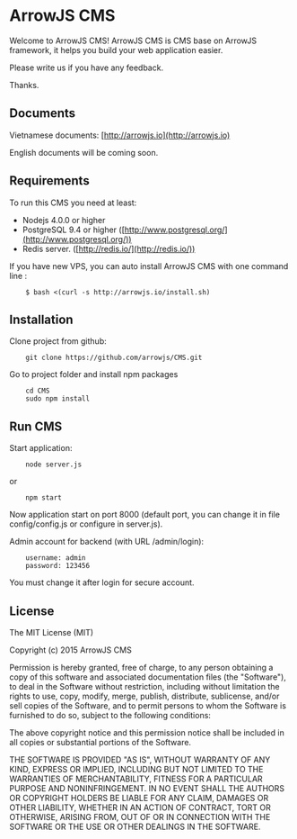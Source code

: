 ArrowJS CMS
==================

Welcome to ArrowJS CMS! ArrowJS CMS is CMS base on ArrowJS framework, it helps you build your web application easier.

Please write us if you have any feedback.

Thanks.

## Documents

Vietnamese documents:
[http://arrowjs.io](http://arrowjs.io)

English documents will be coming soon.

## Requirements

To run this CMS you need at least:
- Nodejs 4.0.0 or higher
- PostgreSQL 9.4 or higher ([http://www.postgresql.org/](http://www.postgresql.org/))
- Redis server. ([http://redis.io/](http://redis.io/))

If you have new VPS, you can auto install ArrowJS CMS with one command line :

```
    $ bash <(curl -s http://arrowjs.io/install.sh)
```

## Installation

Clone project from github:

```
    git clone https://github.com/arrowjs/CMS.git
```

Go to project folder and install npm packages

```
    cd CMS
    sudo npm install
```

## Run CMS

Start application:

```
    node server.js
```

or


```
    npm start
```

Now application start on port 8000 (default port, you can change it in file config/config.js or configure in server.js).

Admin account for backend (with URL /admin/login):

```
    username: admin
    password: 123456
```
You must change it after login for secure account.

## License

The MIT License (MIT)

Copyright (c) 2015 ArrowJS CMS

Permission is hereby granted, free of charge, to any person obtaining a copy
of this software and associated documentation files (the "Software"), to deal
in the Software without restriction, including without limitation the rights
to use, copy, modify, merge, publish, distribute, sublicense, and/or sell
copies of the Software, and to permit persons to whom the Software is
furnished to do so, subject to the following conditions:

The above copyright notice and this permission notice shall be included in
all copies or substantial portions of the Software.

THE SOFTWARE IS PROVIDED "AS IS", WITHOUT WARRANTY OF ANY KIND, EXPRESS OR
IMPLIED, INCLUDING BUT NOT LIMITED TO THE WARRANTIES OF MERCHANTABILITY,
FITNESS FOR A PARTICULAR PURPOSE AND NONINFRINGEMENT. IN NO EVENT SHALL THE
AUTHORS OR COPYRIGHT HOLDERS BE LIABLE FOR ANY CLAIM, DAMAGES OR OTHER
LIABILITY, WHETHER IN AN ACTION OF CONTRACT, TORT OR OTHERWISE, ARISING FROM,
OUT OF OR IN CONNECTION WITH THE SOFTWARE OR THE USE OR OTHER DEALINGS IN
THE SOFTWARE.